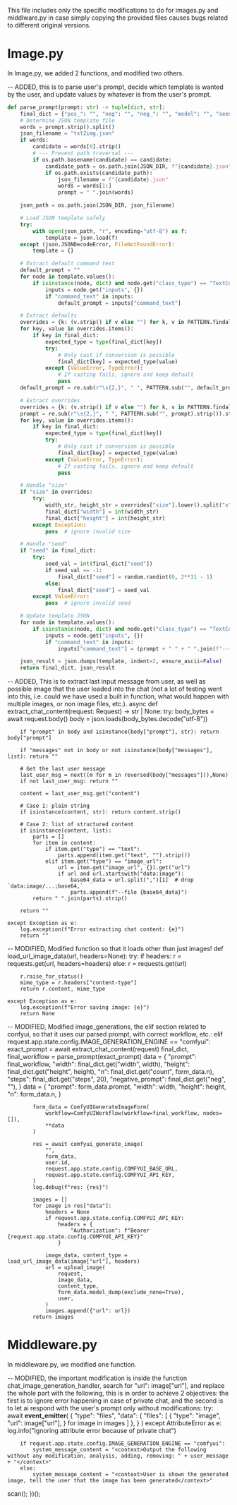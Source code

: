 This file includes only the specific modifications to do for images.py and middlware.py in case simply copying the provided files causes bugs related to different original versions.

# Image.py

In Image.py, we added 2 functions, and modified two others.

-- ADDED, this is to parse user's prompt, decide which template is wanted by the user, and update values by whatever is from the user's prompt.

```python
def parse_prompt(prompt: str) -> tuple[dict, str]:
    final_dict = {"pos_": "", "neg": "", "neg_": "", "model": "", "seed": -1, "steps": 4, "width": 512, "height": 512, "count": 1, "length": 80, "cfg": 1.0, "file": "", "tokens": 512}
    # Determine JSON template file
    words = prompt.strip().split()
    json_filename = "txt2img.json"
    if words:
        candidate = words[0].strip()
        # --- Prevent path traversal ---
        if os.path.basename(candidate) == candidate:
            candidate_path = os.path.join(JSON_DIR, f"{candidate}.json")
            if os.path.exists(candidate_path):
                json_filename = f"{candidate}.json"
                words = words[1:]
                prompt = " ".join(words)

    json_path = os.path.join(JSON_DIR, json_filename)

    # Load JSON template safely
    try:
        with open(json_path, "r", encoding="utf-8") as f:
            template = json.load(f)
    except (json.JSONDecodeError, FileNotFoundError):
        template = {}

    # Extract default command text
    default_prompt = ""
    for node in template.values():
        if isinstance(node, dict) and node.get("class_type") == "TextCommandParser":
            inputs = node.get("inputs", {})
            if "command_text" in inputs:
                default_prompt = inputs["command_text"]

    # Extract defaults
    overrides = {k: (v.strip() if v else "") for k, v in PATTERN.findall(default_prompt)}
    for key, value in overrides.items():
        if key in final_dict:
            expected_type = type(final_dict[key])
            try:
                # Only cast if conversion is possible
                final_dict[key] = expected_type(value)
            except (ValueError, TypeError):
                # If casting fails, ignore and keep default
                pass
    default_prompt = re.sub(r"\s{2,}", " ", PATTERN.sub("", default_prompt).strip()).strip()

    # Extract overrides
    overrides = {k: (v.strip() if v else "") for k, v in PATTERN.findall(prompt)}
    prompt = re.sub(r"\s{2,}", " ", PATTERN.sub("", prompt).strip()).strip()
    for key, value in overrides.items():
        if key in final_dict:
            expected_type = type(final_dict[key])
            try:
                # Only cast if conversion is possible
                final_dict[key] = expected_type(value)
            except (ValueError, TypeError):
                # If casting fails, ignore and keep default
                pass

    # Handle "size"
    if "size" in overrides:
        try:
            width_str, height_str = overrides["size"].lower().split("x")
            final_dict["width"] = int(width_str)
            final_dict["height"] = int(height_str)
        except Exception:
            pass  # ignore invalid size

    # Handle "seed"
    if "seed" in final_dict:
        try:
            seed_val = int(final_dict["seed"])
            if seed_val == -1:
                final_dict["seed"] = random.randint(0, 2**31 - 1)
            else:
                final_dict["seed"] = seed_val
        except ValueError:
            pass  # ignore invalid seed

    # Update template JSON
    for node in template.values():
        if isinstance(node, dict) and node.get("class_type") == "TextCommandParser":
            inputs = node.get("inputs", {})
            if "command_text" in inputs:
                inputs["command_text"] = (prompt + " " + " ".join(f"--{k} {v}" for k, v in final_dict.items()))

    json_result = json.dumps(template, indent=2, ensure_ascii=False)
    return final_dict, json_result
```
    
-- ADDED, This is to extract last input message from user, as well as possible image that the user loaded into the chat (not a lot of testing went into this, i.e. could we have used a built in function, what would happen with multiple images, or non image files, etc.).
async def extract_chat_content(request: Request) -> str | None:
    try:
        body_bytes = await request.body()
        body = json.loads(body_bytes.decode("utf-8"))

        if "prompt" in body and isinstance(body["prompt"], str): return body["prompt"]

        if "messages" not in body or not isinstance(body["messages"], list): return ""

        # Get the last user message
        last_user_msg = next((m for m in reversed(body["messages"])),None)
        if not last_user_msg: return ""

        content = last_user_msg.get("content")

        # Case 1: plain string
        if isinstance(content, str): return content.strip()

        # Case 2: list of structured content
        if isinstance(content, list):
            parts = []
            for item in content:
                if item.get("type") == "text":
                    parts.append(item.get("text", "").strip())
                elif item.get("type") == "image_url":
                    url = item.get("image_url", {}).get("url")
                    if url and url.startswith("data:image"):
                        base64_data = url.split(",")[1]  # drop `data:image/...;base64,`
                        parts.append(f"--file {base64_data}")
            return " ".join(parts).strip()

        return ""

    except Exception as e:
        log.exception(f"Error extracting chat content: {e}")
        return ""
-- MODIFIED, Modified function so that it loads other than just images!
def load_url_image_data(url, headers=None):
    try:
        if headers:
            r = requests.get(url, headers=headers)
        else:
            r = requests.get(url)

        r.raise_for_status()
        mime_type = r.headers["content-type"]
        return r.content, mime_type

    except Exception as e:
        log.exception(f"Error saving image: {e}")
        return None

-- MODIFIED, Modified image_generations, the elif section related to confyui, so that it uses our parsed prompt, with correct workflow, etc.:
        elif request.app.state.config.IMAGE_GENERATION_ENGINE == "comfyui":
            exact_prompt = await extract_chat_content(request)
            final_dict, final_workflow = parse_prompt(exact_prompt)
            data = {
                "prompt": final_workflow,
                "width": final_dict.get("width", width),
                "height": final_dict.get("height", height),
                "n": final_dict.get("count", form_data.n),
                "steps": final_dict.get("steps", 20),
                "negative_prompt": final_dict.get("neg", ""),
            }
            data = {
                "prompt": form_data.prompt,
                "width": width,
                "height": height,
                "n": form_data.n,
            }

            form_data = ComfyUIGenerateImageForm(
                workflow=ComfyUIWorkflow(workflow=final_workflow, nodes=[]),
                **data
            )

            res = await comfyui_generate_image(
                "",
                form_data,
                user.id,
                request.app.state.config.COMFYUI_BASE_URL,
                request.app.state.config.COMFYUI_API_KEY,
            )
            log.debug(f"res: {res}")

            images = []
            for image in res["data"]:
                headers = None
                if request.app.state.config.COMFYUI_API_KEY:
                    headers = {
                        "Authorization": f"Bearer {request.app.state.config.COMFYUI_API_KEY}"
                    }

                image_data, content_type = load_url_image_data(image["url"], headers)
                url = upload_image(
                    request,
                    image_data,
                    content_type,
                    form_data.model_dump(exclude_none=True),
                    user,
                )
                images.append({"url": url})
            return images

# Middleware.py

In middleware.py, we modified one function.

-- MODIFIED, the important modification is inside the function chat_image_generation_handler, search for "url": image["url"], and replace the whole part with the following, this is in order to achieve 2 objectives: the first is to ignore error happening in case of private chat, and the second is to let ai respond with the user's prompt only without modifications:
        try:
            await __event_emitter__(
                {
                    "type": "files",
                    "data": {
                        "files": [
                            {
                                "type": "image",
                                "url": image["url"],
                            }
                            for image in images
                        ]
                    },
                }
            )
        except AttributeError as e:
            log.info("Ignoring attribute error because of private chat")

        if request.app.state.config.IMAGE_GENERATION_ENGINE == "comfyui":
            system_message_content = "<context>Output the following without any modification, analysis, adding, removing: " + user_message + "</context>"
        else:
            system_message_content = "<context>User is shown the generated image, tell the user that the image has been generated</context>"

  scan();
})();
